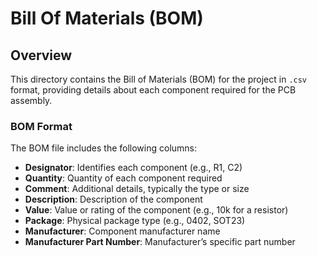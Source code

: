 # Bill Of Materials (BOM)

## Overview

This directory contains the Bill of Materials (BOM) for the project in `.csv` format, providing details about each component required for the PCB assembly.

### BOM Format

The BOM file includes the following columns:

- **Designator**: Identifies each component (e.g., R1, C2)
- **Quantity**: Quantity of each component required
- **Comment**: Additional details, typically the type or size
- **Description**: Description of the component
- **Value**: Value or rating of the component (e.g., 10k for a resistor)
- **Package**: Physical package type (e.g., 0402, SOT23)
- **Manufacturer**: Component manufacturer name
- **Manufacturer Part Number**: Manufacturer’s specific part number
